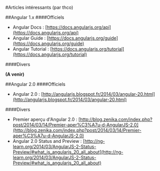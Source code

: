 #Articles intéressants (par thco)

##Angular 1.x
####Officiels

* Angular Docs : [https://docs.angularjs.org/api](https://docs.angularjs.org/api)
* Angular Guide : [https://docs.angularjs.org/guide](https://docs.angularjs.org/guide)
* Angular Tutorial : [https://docs.angularjs.org/tutorial](https://docs.angularjs.org/tutorial)

####Divers

**(A venir)**

##Angular 2.0
####Officiels

* Angular 2.0 : [http://angularjs.blogspot.fr/2014/03/angular-20.html](http://angularjs.blogspot.fr/2014/03/angular-20.html)

####Divers

* Premier aperçu d'Angular 2.0 : [http://blog.zenika.com/index.php?post/2014/03/14/Premier-aper%C3%A7u-d-AngularJS-2.0](http://blog.zenika.com/index.php?post/2014/03/14/Premier-aper%C3%A7u-d-AngularJS-2.0)
* Angular 2.0 Status and Preview : [http://ng-learn.org/2014/03/AngularJS-2-Status-Preview/#what_is_angularjs_20_all_about](http://ng-learn.org/2014/03/AngularJS-2-Status-Preview/#what_is_angularjs_20_all_about)
